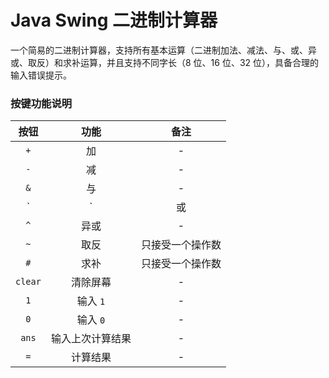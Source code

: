 # Java Swing 二进制计算器

一个简易的二进制计算器，支持所有基本运算（二进制加法、减法、与、或、异或、取反）和求补运算，并且支持不同字长（8 位、16 位、32 位），具备合理的输入错误提示。

### 按键功能说明

|  按钮   |       功能       |       备注       |
| :-----: | :--------------: | :--------------: |
|   `+`   |        加        |        -         |
|   `-`   |        减        |        -         |
|   `&`   |        与        |        -         |
|   `|`   |        或        |        -         |
|   `^`   |       异或       |        -         |
|   `~`   |       取反       | 只接受一个操作数 |
|   `#`   |       求补       | 只接受一个操作数 |
| `clear` |     清除屏幕     |        -         |
|   `1`   |     输入 `1`     |        -         |
|   `0`   |     输入 `0`     |        -         |
|  `ans`  | 输入上次计算结果 |        -         |
|   `=`   |     计算结果     |        -         |
